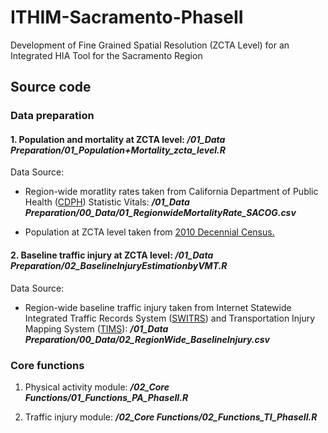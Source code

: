 # ITHIM-Sacramento-PhaseII
Development of Fine Grained Spatial Resolution (ZCTA Level) for an Integrated HIA Tool for the Sacramento Region

## Source code ##

### Data preparation ###

#### 1. Population and mortality at ZCTA level: ***/01_Data Preparation/01_Population+Mortality_zcta_level.R***

Data Source: 

* Region-wide moratlity rates taken from California Department of Public Health ([CDPH](http://https://www.cdph.ca.gov/Programs/CHSI/Pages/Data-and-Statistics-.aspx)) Statistic Vitals: ***/01_Data Preparation/00_Data/01_RegionwideMortalityRate_SACOG.csv***

* Population at ZCTA level taken from [2010 Decennial Census.](https://www.census.gov/programs-surveys/decennial-census/decade.2010.html)

#### 2. Baseline traffic injury at ZCTA level: ***/01_Data Preparation/02_BaselineInjuryEstimationbyVMT.R***

Data Source: 

* Region-wide baseline traffic injury taken from Internet Statewide Integrated Traffic Records System ([SWITRS](https://www.chp.ca.gov/programs-services/services-information/switrs-internet-statewide-integrated-traffic-records-system)) and Transportation Injury Mapping System ([TIMS](https://tims.berkeley.edu)): ***/01_Data Preparation/00_Data/02_RegionWide_BaselineInjury.csv***

### Core functions ###

1. Physical activity module: ***/02_Core Functions/01_Functions_PA_PhaseII.R***

2. Traffic injury module: ***/02_Core Functions/02_Functions_TI_PhaseII.R***
